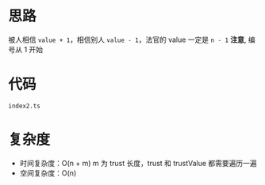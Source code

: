 # 思路

被人相信 `value + 1`，相信别人 `value - 1`，法官的 value 一定是 `n - 1`
**注意**, 编号从 1 开始

# 代码

`index2.ts`

# 复杂度

-   时间复杂度：O(n + m) m 为 trust 长度，trust 和 trustValue 都需要遍历一遍
-   空间复杂度：O(n)
